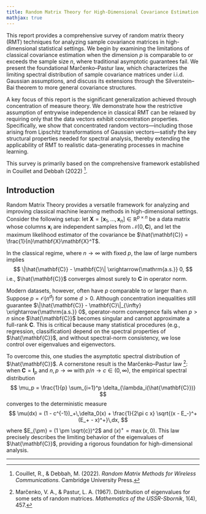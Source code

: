 ```yaml
---
title: Random Matrix Theory for High-Dimensional Covariance Estimation: From Classical Results to Concentration of Measure
mathjax: true
---
```


This report provides a comprehensive survey of random matrix theory (RMT) techniques for analyzing sample covariance matrices in high-dimensional statistical settings. We begin by examining the limitations of classical covariance estimation when the dimension $p$ is comparable to or exceeds the sample size $n$, where traditional asymptotic guarantees fail. We present the foundational Marčenko–Pastur law, which characterizes the limiting spectral distribution of sample covariance matrices under i.i.d. Gaussian assumptions, and discuss its extensions through the Silverstein–Bai theorem to more general covariance structures.

A key focus of this report is the significant generalization achieved through concentration of measure theory. We demonstrate how the restrictive assumption of entrywise independence in classical RMT can be relaxed by requiring only that the data vectors exhibit concentration properties. Specifically, we show that concentrated random vectors—including those arising from Lipschitz transformations of Gaussian vectors—satisfy the key structural properties needed for spectral analysis, thereby extending the applicability of RMT to realistic data-generating processes in machine learning.

This survey is primarily based on the comprehensive framework established in Couillet and Debbah (2022) [^1].

## Introduction

Random Matrix Theory provides a versatile framework for analyzing and improving classical machine learning methods in high-dimensional settings. Consider the following setup: let $\mathbf{X} = [\mathbf{x}_1, \dots, \mathbf{x}_n] \in \mathbb{R}^{p \times n}$ be a data matrix whose columns $\mathbf{x}_i$ are independent samples from $\mathcal{N}(0, \mathbf{C})$, and let the maximum likelihood estimator of the covariance be $\hat{\mathbf{C}} = \frac{1}{n}\mathbf{X}\mathbf{X}^T$. 

In the classical regime, where $n \to \infty$ with fixed $p$, the law of large numbers implies 
$$
\|\hat{\mathbf{C}} - \mathbf{C}\| \xrightarrow{\mathrm{a.s.}} 0,
$$ 
i.e., $\hat{\mathbf{C}}$ converges almost surely to $\mathbf{C}$ in operator norm.

Modern datasets, however, often have $p$ comparable to or larger than $n$. Suppose $p = \mathcal{O}(n^d)$ for some $d > 0$. Although concentration inequalities still guarantee $\|\hat{\mathbf{C}} - \mathbf{C}\|_{\infty} \xrightarrow{\mathrm{a.s.}} 0$, operator-norm convergence fails when $p > n$ since $\hat{\mathbf{C}}$ becomes singular and cannot approximate a full-rank $\mathbf{C}$. This is critical because many statistical procedures (e.g., regression, classification) depend on the spectral properties of $\hat{\mathbf{C}}$, and without spectral-norm consistency, we lose control over eigenvalues and eigenvectors.

To overcome this, one studies the asymptotic spectral distribution of $\hat{\mathbf{C}}$. A cornerstone result is the Marčenko–Pastur law [^2]: when $\mathbf{C} = \mathbf{I}_p$ and $n, p \to \infty$ with $p/n \to c \in (0, \infty)$, the empirical spectral distribution 
$$
\mu_p = \frac{1}{p} \sum_{i=1}^p \delta_{\lambda_i(\hat{\mathbf{C}})}
$$ 
converges to the deterministic measure  
$$
\mu(dx) = (1 - c^{-1})_+\,\delta_0(x) + \frac{1}{2\pi c x} \sqrt{(x - E_-)^+ (E_+ - x)^+}\,dx,
$$
where $E_{\pm} = (1 \pm \sqrt{c})^2$ and $(x)^+ = \max(x, 0)$. This law precisely describes the limiting behavior of the eigenvalues of $\hat{\mathbf{C}}$, providing a rigorous foundation for high-dimensional analysis.

---

[^1]: Couillet, R., & Debbah, M. (2022). *Random Matrix Methods for Wireless Communications*. Cambridge University Press.

[^2]: Marčenko, V. A., & Pastur, L. A. (1967). Distribution of eigenvalues for some sets of random matrices. *Mathematics of the USSR-Sbornik*, 1(4), 457.

